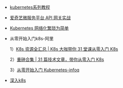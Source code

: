 * [kubernetes系列教程](https://cloud.tencent.com/developer/column/79243/tag-10652)

* [爱奇艺微服务平台 API 网关实战](https://mp.weixin.qq.com/s/rIjzhsOMSMqS6yTUnaFJqQ)

* [Kubernetes 网络化繁琐为简单](https://mp.weixin.qq.com/s/m0z1eYZz2NJ-F3feS8KRBQ)

* 从零开始入门k8s-阿里

    1）[K8s 资源全汇总 | K8s 大咖带你 31 堂课从零入门 K8s](https://yq.aliyun.com/articles/757946?spm=a2c4e.11153940.0.0.76a878c8YPONKw)

    2）[重磅合集 | 31 篇技术文章，带你从零入门 K8s](https://yq.aliyun.com/articles/754267?spm=a2c4e.11153940.0.0.76a878c8YPONKw)

    3）[从零开始入门 Kubernetes-infoq](https://www.infoq.cn/theme/44)

* [深入k8s](https://www.luozhiyun.com/archives/tag/%e6%b7%b1%e5%85%a5k8s)

